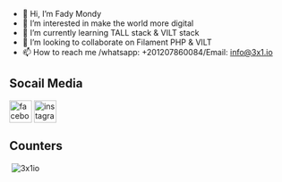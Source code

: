 - 👋 Hi, I’m Fady Mondy
- 👀 I’m interested in make the world more digital
- 🌱 I’m currently learning TALL stack & VILT stack
- 💞️ I’m looking to collaborate on Filament PHP & VILT
- 📫 How to reach me /whatsapp: +201207860084/Email: info@3x1.io

## Socail Media

<a href="https://www.facebook.com/3x1io" target="_blank"><img align="center"  width="40px" src="https://cdn-icons-png.flaticon.com/512/174/174848.png" alt="facebook" /></a>
<a href="https://www.instagram.com/engfadymondy" target="_blank"><img align="center"  width="40px" src="[https://cdn-icons-png.flaticon.com/512/174/174848.png](https://cdn-icons-png.flaticon.com/512/174/174855.png" alt="instagram" /></a>

## Counters

<p>&nbsp;<img align="center" src="https://github-readme-stats.vercel.app/api?username=3x1io&show_icons=true&locale=en" alt="3x1io" /></p>


<!---
3x1io/3x1io is a ✨ special ✨ repository because its `README.md` (this file) appears on your GitHub profile.
You can click the Preview link to take a look at your changes.
--->
